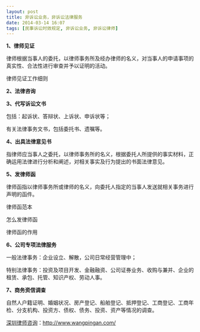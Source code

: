 ```yaml
---
layout: post
title: 非诉讼业务，非诉讼法律服务
date: 2014-03-14 16:07
tags: [民事诉讼时效规定, 非诉讼业务, 非诉讼律师]
---
```

<strong>1、律师见证</strong>

律师根据当事人的委托，以律师事务所及经办律师的名义，对当事人的申请事项的真实性、合法性进行审查并予以证明的活动。

律师见证工作细则

<strong>2、法律咨询</strong>

<strong>3、代写诉讼文书</strong>

包括：起诉状、答辩状、上诉状、申诉状等；

有关法律事务文书，包括委托书、遗嘱等。

<strong>4、出具法律意见书</strong>

指律师应当事人之委托，以律师事务所的名义，根据委托人所提供的事实材料，正确运用法律进行分析和阐述，对相关事实及行为提出的书面法律意见。

<strong>5、发律师函</strong>

律师函指以律师事务所或律师的名义，向委托人指定的当事人发送就相关事务进行声明的函件。

律师函范本

怎么发律师函

律师函的作用

<strong>6、公司专项法律服务</strong>

一般法律事务：企业设立、解散，公司日常经营管理中；

特别法律事务：投资及项目开发、金融融资、公司证券业务、收购与兼并、企业的租赁、承包、托管、知识产权、劳动人事。

<strong>7、商务资信调查</strong>

自然人户籍证明、婚姻状况、房产登记、船舶登记、抵押登记、工商登记、工商年检、分支机构、投资方、债权、债务、投资、资产等情况的调查。

<a href="http://www.wangpingan.com/">深圳律师咨询</a>：<a href="http://www.wangpingan.com/">http://www.wangpingan.com/</a>

